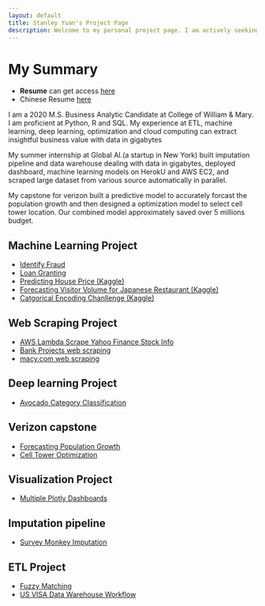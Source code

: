 ```yaml
---
layout: default
title: Stanley Yuan's Project Page 
description: Welcome to my personal project page. I am actively seeking full-time opportunity as a data scientist. If you have a position, please reach me at wqeqsada2131@gmail.com or 3366926033
---
```

# My Summary 
- **Resume** can get access [here](/stanley_resume.pdf)
- Chinese Resume [here](/中文简历.pdf)

I am a 2020 M.S. Business Analytic Candidate at College of William & Mary. I am proficient at Python, R and SQL. My experience at ETL, machine learning, deep learning, optimization and cloud computing can extract insightful business value with data in gigabytes

My summer internship at Global AI.(a startup in New York) built imputation pipeline and data warehouse dealing with data in gigabytes,
deployed dashboard, machine learning models on HerokU and AWS EC2, and scraped large dataset from various source automatically in parallel. 

My capstone for verizon built a predictive model to accurately forcast the population growth and then designed a optimization model to select cell tower location. Our combined model approximately saved over 5 millions budget. 

## Machine Learning Project
 - [Identify Fraud](/code/index.md)
 - [Loan Granting](/code/index.md)
 - [Predicting House Price (Kaggle)](/code/index.md)
 - [Forecasting Visitor Volume for Japanese Restaurant (Kaggle)](/code/index.md)
 - [Catgorical Encoding Chanllenge (Kaggle)](/code/index.md)
## Web Scraping Project 
 - [AWS Lambda Scrape Yahoo Finance Stock Info](/code/index.md)
 - [Bank Projects web scraping]((/code/index.md))
 - [macy.com web scraping](/code/index.md)
## Deep learning Project
 - [Avocado Category Classification](/code/index.md)
## Verizon capstone 
 - [Forecasting Population Growth](/code/index.md)
 - [Cell Tower Optimization](/code/index.md)
## Visualization Project 
 - [Multiple Plotly Dashboards](/plotly_dash_mapbox/index.md)
## Imputation pipeline 
 - [Survey Monkey Imputation](/Survey-Monkey/index.md)
## ETL Project 
 - [Fuzzy Matching](/code/index.md)
 - [US VISA Data Warehouse Workflow](/code/index.md)

